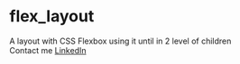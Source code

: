 # flex_layout
A layout with CSS Flexbox using it until in 2 level of children <br/>
Contact me <a href="https://www.linkedin.com/in/josue-alarcon-camino/" target="_blank">LinkedIn</a>
